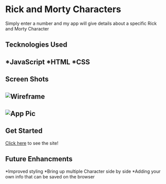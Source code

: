 # Rick and Morty Characters
Simply enter a number and my app will give details about a specific Rick and Morty Character

## Tecknologies Used
*JavaScript
*HTML
*CSS
---
## Screen Shots
![Wireframe](https://i.imgur.com/GWBsoCW.png)
---
![App Pic](https://i.imgur.com/rYB6ucT.png)
---
## Get Started
[Click here](https://project-rick-and-morty.vercel.app/) to see the site!

## Future Enhancments 
*Improved styling
*Bring up multiple Character side by side
*Adding your own info that can be saved on the browser